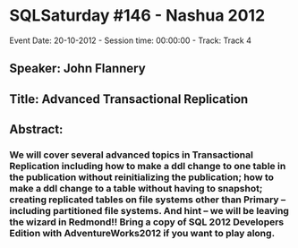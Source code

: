 # SQLSaturday #146 - Nashua 2012
Event Date: 20-10-2012 - Session time: 00:00:00 - Track: Track 4
## Speaker: John Flannery
## Title: Advanced Transactional Replication
## Abstract:
### We will cover several advanced topics in Transactional Replication including how to make a ddl change to one table in the publication without reinitializing the publication; how to make a ddl change to a table without having to snapshot; creating replicated tables on file systems other than Primary – including partitioned file systems.  And hint – we will be leaving the wizard in Redmond!!  Bring a copy of SQL 2012 Developers Edition with AdventureWorks2012 if you want to play along.
